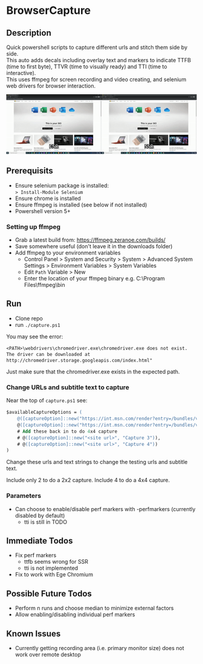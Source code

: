 # BrowserCapture

## Description
Quick powershell scripts to capture different urls and stitch them side by side.  
This auto adds decals including overlay text and markers to indicate TTFB (time to first byte), TTVR (time to visually ready) and TTI (time to interactive).  
This uses ffmpeg for screen recording and video creating, and selenium web drivers for browser interaction.

![](demo.gif)

## Prerequisits
* Ensure selenium package is installed:  
`> Install-Module Selenium`
* Ensure chrome is installed
* Ensure ffmpeg is installed (see below if not installed)
* Powershell version 5+

### Setting up ffmpeg
* Grab a latest build from: https://ffmpeg.zeranoe.com/builds/
* Save somewhere useful (don't leave it in the downloads folder)
* Add ffmpeg to your environment variables
  * Control Panel > System and Security > System > Advanced System Settings > Environment Variables > System Variables
  * Edit `Path` Variable > New
  * Enter the location of your ffmpeg binary e.g. C:\Program Files\ffmpeg\bin

## Run
* Clone repo
* run `./capture.ps1`

You may see the error:
``` shell
<PATH>\webdrivers\chromedriver.exe\chromedriver.exe does not exist. The driver can be downloaded at http://chromedriver.storage.googleapis.com/index.html"
```

Just make sure that the chromedriver.exe exists in the expected path.

### Change URLs and subtitle text to capture

Near the top of `capture.ps1` see:
``` ps
$availableCaptureOptions = (
    @([captureOption]::new("https://int.msn.com/render?entry=/bundles/v1/hub-ssr/20200211.76/node.index.js&mockpcs=true", "CSR")),
    @([captureOption]::new("https://int.msn.com/render?entry=/bundles/v1/hub-ssr/20200211.76/node.index.js&mockpcs=true&csrdelay=250", "SSR"))
    # Add these back in to do 4x4 capture
    # @([captureOption]::new("<site url>", "Capture 3")),
    # @([captureOption]::new("<site url>", "Capture 4"))
)
```

Change these urls and text strings to change the testing urls and subtitle text.

Include only 2 to do a 2x2 capture. Include 4 to do a 4x4 capture.

### Parameters

* Can choose to enable/disable perf markers with -perfmarkers (currently disabled by default)
  * tti is still in TODO

## Immediate Todos
* Fix perf markers
  * ttfb seems wrong for SSR
  * tti is not implemented
* Fix to work with Ege Chromium

## Possible Future Todos
* Perform n runs and choose median to minimize external factors
* Allow enabling/disabling individual perf markers

## Known Issues
* Currently getting recording area (i.e. primary monitor size) does not work over remote desktop

